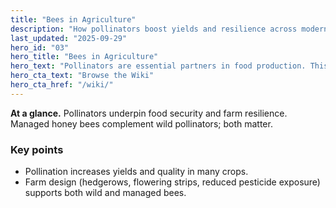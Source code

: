 ```yaml
---
title: "Bees in Agriculture"
description: "How pollinators boost yields and resilience across modern farming."
last_updated: "2025-09-29"
hero_id: "03"
hero_title: "Bees in Agriculture"
hero_text: "Pollinators are essential partners in food production. This article explores their role in agriculture and farming systems."
hero_cta_text: "Browse the Wiki"
hero_cta_href: "/wiki/"
---
```


**At a glance.** Pollinators underpin food security and farm resilience. Managed honey bees complement wild pollinators; both matter.

### Key points
- Pollination increases yields and quality in many crops.
- Farm design (hedgerows, flowering strips, reduced pesticide exposure) supports both wild and managed bees.
